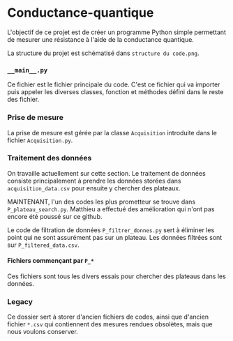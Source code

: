 # Conductance-quantique

L'objectif de ce projet est de créer un programme Python simple permettant de mesurer une résistance à l'aide de la conductance quantique.

La structure du projet est schématisé dans `structure du code.png`.

### `__main__.py`
Ce fichier est le fichier principale du code. C'est ce fichier qui va importer puis appeler les diverses classes, fonction et méthodes défini dans le reste des fichier.

### Prise de mesure
La prise de mesure est gérée par la classe `Acquisition` introduite dans le fichier `Acquisition.py`.

### Traitement des données
On travaille actuellement sur cette section. Le traitement de données consiste principalement à prendre les données storées dans `acquisition_data.csv` pour ensuite y chercher des plateaux.

MAINTENANT, l'un des codes les plus prometteur se trouve dans `P_plateau_search.py`. Matthieu a effectué des amélioration qui n'ont pas encore été poussé sur ce github.

Le code de filtration de données `P_filtrer_donnes.py` sert à éliminer les point qui ne sont assurément pas sur un plateau. Les données filtrées sont sur `P_filtered_data.csv`.

#### Fichiers commençant par `P_*`
Ces fichiers sont tous les divers essais pour chercher des plateaus dans les données.

### Legacy
Ce dossier sert à storer d'ancien fichiers de codes, ainsi que d'ancien fichier `*.csv` qui contiennent des mesures rendues obsolètes, mais que nous voulons conserver.